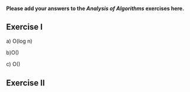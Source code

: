 #### Please add your answers to the **_Analysis of Algorithms_** exercises here.

## Exercise I

a) O(log n)

b)O()

c) O()

## Exercise II
